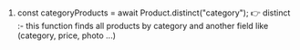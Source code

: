 1. const categoryProducts = await Product.distinct("category");
   👉 distinct :- this function finds all products by category and another field like (category, price, photo ...)

